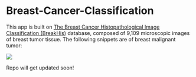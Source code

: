 # Breast-Cancer-Classification
This app is built on [The Breast Cancer Histopathological Image Classification (BreakHis)](https://web.inf.ufpr.br/vri/databases/breast-cancer-histopathological-database-breakhis/) database, composed of 9,109 microscopic images of breast tumor tissue.
The following snippets are of breast malignant tumor:
<p align="left">
  <img src="https://web.inf.ufpr.br/vri/wp-content/uploads/sites/7/2017/06/Screen-Shot-2017-06-20-at-09.58.29.png"/>
</p>


Repo will get updated soon!
